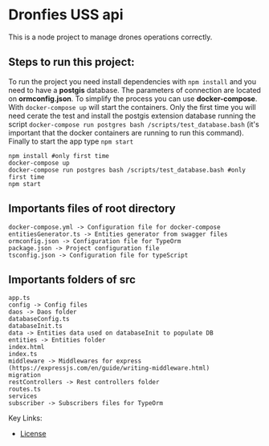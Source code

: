 # Dronfies USS api
This is a node project to manage drones operations correctly.


## Steps to run this project:
To run the project you need install dependencies with `npm install` and you need to have a **postgis** database. The parameters of connection are located on **ormconfig.json**. To simplify the process you can use **docker-compose**. With `docker-compose up` will start the containers. Only the first time you will need cerate the test and install the postgis extension database running the script `docker-compose run postgres bash /scripts/test_database.bash` (it's important that the docker containers are running to run this command). Finally to start the app type `npm start`

``` shell
npm install #only first time
docker-compose up
docker-compose run postgres bash /scripts/test_database.bash #only first time
npm start
```

## Importants files of root directory
```
docker-compose.yml -> Configuration file for docker-compose
entitiesGenerator.ts -> Entities generator from swagger files
ormconfig.json -> Configuration file for TypeOrm
package.json -> Project configuration file
tsconfig.json -> Configuration file for typeScript
```

## Importants folders of src
```
app.ts
config -> Config files
daos -> Daos folder
databaseConfig.ts
databaseInit.ts
data -> Entities data used on databaseInit to populate DB
entities -> Entities folder
index.html 
index.ts
middleware -> Middlewares for express (https://expressjs.com/en/guide/writing-middleware.html)
migration 
restControllers -> Rest controllers folder
routes.ts
services 
subscriber -> Subscribers files for TypeOrm
```


Key Links:
 * [License](LICENSE)
 
